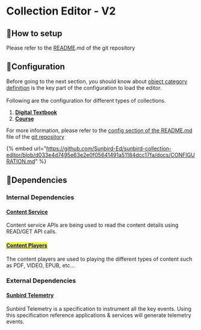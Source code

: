 # Collection Editor - V2

## :stars:How to setup

Please refer to the [README](https://github.com/Sunbird-Ed/sunbird-collection-editor/tree/release-4.8.0#readme).md of the git repository

## :stars:Configuration

Before going to the next section, you should know about [object category definition](https://project-sunbird.atlassian.net/wiki/spaces/SingleSource/pages/2696183813/How+to+configure+forms+in+primaryCategory#Overview) is the key part of the configuration to load the editor.\
\
Following are the configuration for different types of collections.

1. [**Digital Textbook**](https://github.com/Sunbird-Ed/sunbird-collection-editor/blob/release-4.8.0/docs/Digital%20Textbook.json)
2. [**Course**](https://github.com/Sunbird-Ed/sunbird-collection-editor/blob/0b25c7d27aa559a20a58d3d204086b1f6e28141c/docs/Course.json)

For more information, please refer to the [config section of the README.md ](https://github.com/vaibhavbhuva/sunbird-collection-editor-1/blob/release-4.8.0/docs/CONFIGURATION.md)file of the [git repository](collection-editor-v2.md#git-repo)

{% embed url="https://github.com/Sunbird-Ed/sunbird-collection-editor/blob/d033e4d7495e63e2e0f05641491a51184dcc17fa/docs/CONFIGURATION.md" %}

## :stars:Dependencies

### Internal Dependencies

#### [Content Service](../../../learn/product-and-developer-guide/content-service/)

Content service APIs are being used to read the content details using READ/GET API calls.

#### [<mark style="color:blue;">Content Players</mark>](../players/)

The content players are used to playing the different types of content such as PDF, VIDEO, EPUB, etc...

### External Dependencies

#### [Sunbird Telemetry](https://app.gitbook.com/o/-Mi9QwJlsfb7xuxTBc0J/s/-MkM7F4oILSpCJPO0YUu/)

Sunbird Telemetry is a specification to instrument all the key events. Using this specification reference applications & services will generate telemetry events.
